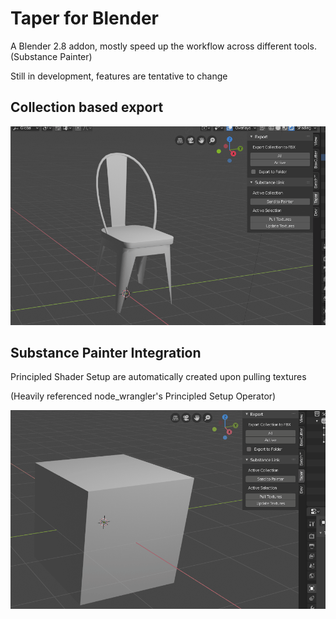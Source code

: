# Taper for Blender
A Blender 2.8 addon, mostly speed up the workflow across different tools. (Substance Painter)

Still in development, features are tentative to change

## Collection based export
![](https://github.com/BennyKok/Taper/blob/master/gif/Feature%20Showcase%201.gif)
## Substance Painter Integration
Principled Shader Setup are automatically created upon pulling textures

(Heavily referenced node_wrangler's Principled Setup Operator)

![](https://github.com/BennyKok/Taper/blob/master/gif/Feature%20Showcase%202.gif)
